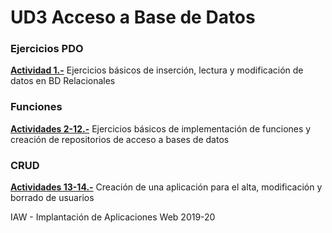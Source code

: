 # UD3 Acceso a Base de Datos

### Ejercicios PDO
[**Actividad 1.-**](/readme_pdo.md) Ejercicios básicos de inserción, lectura y modificación de datos en BD Relacionales

### Funciones
[**Actividades 2-12.-**](/readme_functions.md) Ejercicios básicos de implementación de funciones y creación de repositorios de acceso a bases de datos

### CRUD
[**Actividades 13-14.-**](/readme_CRUD.md) Creación de una aplicación para el alta, modificación y borrado de usuarios



IAW - Implantación de Aplicaciones Web 2019-20


